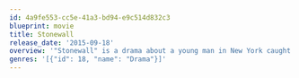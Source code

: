 ```yaml
---
id: 4a9fe553-cc5e-41a3-bd94-e9c514d832c3
blueprint: movie
title: Stonewall
release_date: '2015-09-18'
overview: '"Stonewall" is a drama about a young man in New York caught up during the 1969 Stonewall Riots, a pivotal event widely considered the starting point for the modern gay civil rights movement.'
genres: '[{"id": 18, "name": "Drama"}]'
---
```

